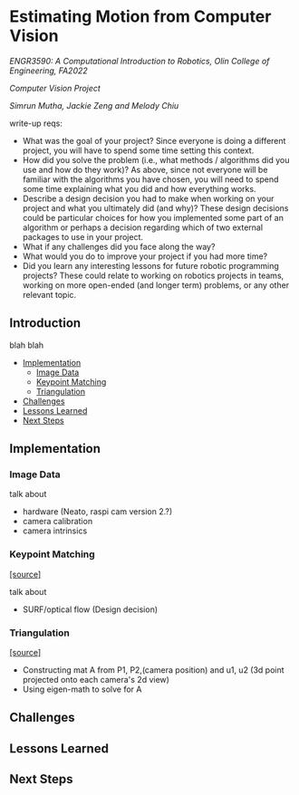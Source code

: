 # Estimating Motion from Computer Vision

*ENGR3590: A Computational Introduction to Robotics, Olin College of Engineering, FA2022*

*Computer Vision Project*

*Simrun Mutha, Jackie Zeng and Melody Chiu*

write-up reqs:
* What was the goal of your project? Since everyone is doing a different project, you will have to spend some time setting this context.
* How did you solve the problem (i.e., what methods / algorithms did you use and how do they work)? As above, since not everyone will be familiar with the algorithms you have chosen, you will need to spend some time explaining what you did and how everything works.
* Describe a design decision you had to make when working on your project and what you ultimately did (and why)? These design decisions could be particular choices for how you implemented some part of an algorithm or perhaps a decision regarding which of two external packages to use in your project.
* What if any challenges did you face along the way?
* What would you do to improve your project if you had more time?
* Did you learn any interesting lessons for future robotic programming projects? These could relate to working on robotics projects in teams, working on more open-ended (and longer term) problems, or any other relevant topic.

## Introduction

blah blah

* [Implementation](#implementation)
    * [Image Data](#image-data)
    * [Keypoint Matching](#keypoint-matching)
    * [Triangulation](#triangulation)
* [Challenges](#challenges)
* [Lessons Learned](#lessons-learned)
* [Next Steps](#next-steps)

## Implementation
### Image Data

talk about
* hardware (Neato, raspi cam version 2.?)
* camera calibration
* camera intrinsics

### Keypoint Matching

[[source]](keypoint_matching.py)

talk about
* SURF/optical flow (Design decision)

### Triangulation

[[source]](triangulation.py)

* Constructing mat A from P1, P2,(camera position) and u1, u2 (3d point projected onto each camera's 2d view)
* Using eigen-math to solve for A

## Challenges


## Lessons Learned


## Next Steps

